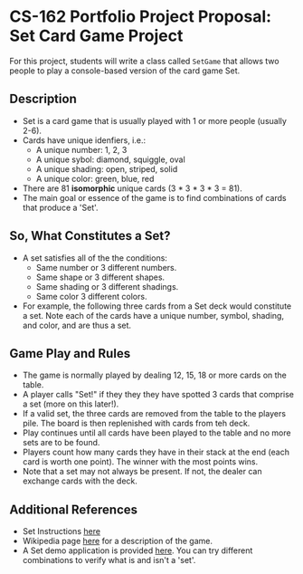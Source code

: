 # CS-162 Portfolio Project Proposal: Set Card Game Project
For this project, students will write a class called `SetGame` that allows two people to play a console-based version of the card game Set.

## Description
* Set is a card game that is usually played with 1 or more people (usually 2-6).
* Cards have unique idenfiers, i.e.:
  * A unique number: 1, 2, 3
  * A unique sybol: diamond, squiggle, oval
  * A unique shading: open, striped, solid
  * A unique color: green, blue, red
* There are 81 **isomorphic** unique cards (3 * 3 * 3 * 3 = 81). 
* The main goal or essence of the game is to find combinations of cards that produce a 'Set'. 

## So, What Constitutes a Set?
* A set satisfies all of the the conditions:
  * Same number or 3 different numbers. 
  * Same shape or 3 different shapes.
  * Same shading or 3 different shadings.
  * Same color 3 different colors. 
* For example, the following three cards from a Set deck would constitute a set. Note each of the cards have a unique number, symbol, shading, and color, and are thus a set. 

## Game Play and Rules
* The game is normally played by dealing 12, 15, 18 or more cards on the table. 
* A player calls "Set!" if they they they have spotted 3 cards that comprise a set (more on this later!).
* If a valid set, the three cards are removed from the table to the players pile. The board is then replenished with cards from teh deck. 
* Play continues until all cards have been played to the table and no more sets are to be found.
* Players count how many cards they have in their stack at the end (each card is worth one point). The winner with the most points wins. 
* Note that a set may not always be present. If not, the dealer can exchange cards with the deck. 


## Additional References
* Set Instructions [here](https://www.setgame.com/sites/default/files/instructions/SET%20INSTRUCTIONS%20-%20ENGLISH.pdf)
* Wikipedia page [here](https://en.wikipedia.org/wiki/Set_(card_game)) for a description of the game. 
* A Set demo application is provided [here](http://www.setgame.com/set/puzzle). You can try different combinations to verify what is and isn't a 'set'.

